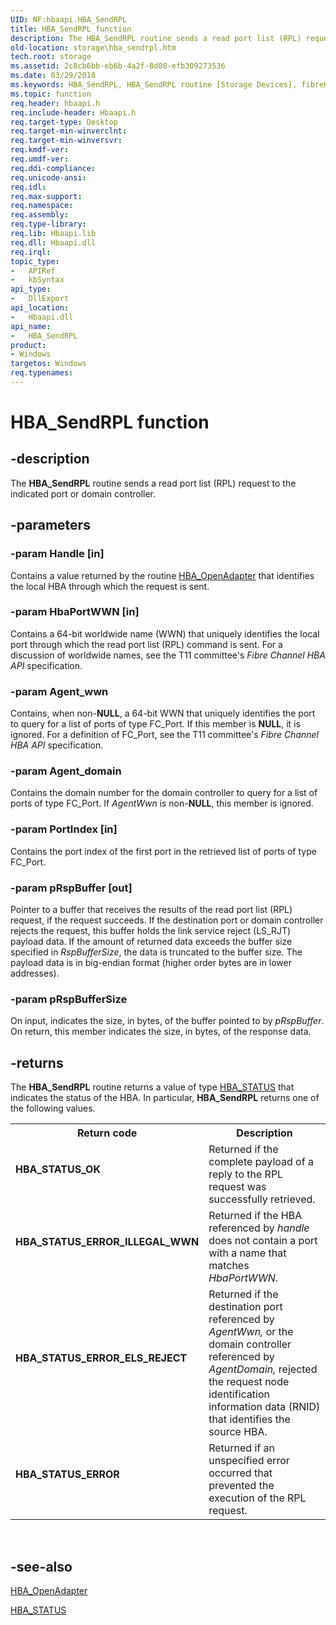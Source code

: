 ```yaml
---
UID: NF:hbaapi.HBA_SendRPL
title: HBA_SendRPL function
description: The HBA_SendRPL routine sends a read port list (RPL) request to the indicated port or domain controller.
old-location: storage\hba_sendrpl.htm
tech.root: storage
ms.assetid: 2c8cb6bb-eb6b-4a2f-8d00-efb309273536
ms.date: 03/29/2018
ms.keywords: HBA_SendRPL, HBA_SendRPL routine [Storage Devices], fibreHBA_rtns_1b67cd99-3e8b-4667-a795-a3391b73e62c.xml, hbaapi/HBA_SendRPL, storage.hba_sendrpl
ms.topic: function
req.header: hbaapi.h
req.include-header: Hbaapi.h
req.target-type: Desktop
req.target-min-winverclnt: 
req.target-min-winversvr: 
req.kmdf-ver: 
req.umdf-ver: 
req.ddi-compliance: 
req.unicode-ansi: 
req.idl: 
req.max-support: 
req.namespace: 
req.assembly: 
req.type-library: 
req.lib: Hbaapi.lib
req.dll: Hbaapi.dll
req.irql: 
topic_type:
-	APIRef
-	kbSyntax
api_type:
-	DllExport
api_location:
-	Hbaapi.dll
api_name:
-	HBA_SendRPL
product:
- Windows
targetos: Windows
req.typenames: 
---
```


# HBA_SendRPL function


## -description


The <b>HBA_SendRPL</b> routine sends a read port list (RPL) request to the indicated port or domain controller. 


## -parameters




### -param Handle [in]

Contains a value returned by the routine <a href="https://msdn.microsoft.com/library/windows/hardware/ff557097">HBA_OpenAdapter</a> that identifies the local HBA through which the request is sent. 


### -param HbaPortWWN [in]

Contains a 64-bit worldwide name (WWN) that uniquely identifies the local port through which the read port list (RPL) command is sent. For a discussion of worldwide names, see the T11 committee's <i>Fibre Channel HBA API</i> specification. 


### -param Agent_wwn

<p>Contains, when non-<b>NULL</b>, a 64-bit WWN that uniquely identifies the port to query for a list of ports of type FC_Port. If this member is <b>NULL</b>, it is ignored. For a definition of FC_Port, see the T11 committee's <i>Fibre Channel HBA API </i>specification. </p>


### -param Agent_domain

<p>Contains the domain number for the domain controller to query for a list of ports of type FC_Port. If <i>AgentWwn </i>is non-<b>NULL</b>, this member is ignored.  </p>


### -param PortIndex [in]

Contains the port index of the first port in the retrieved list of ports of type FC_Port. 


### -param pRspBuffer [out]

Pointer to a buffer that receives the results of the read port list (RPL) request, if the request succeeds. If the destination port or domain controller rejects the request, this buffer holds the link service reject (LS_RJT) payload data. If the amount of returned data exceeds the buffer size specified in <i>RspBufferSize</i>, the data is truncated to the buffer size<i>. </i>The payload data is in big-endian format (higher order bytes are in lower addresses). 


### -param pRspBufferSize

<p>On input, indicates the size, in bytes, of the buffer pointed to by <i>pRspBuffer</i>. On return, this member indicates the size, in bytes, of the response data. </p>




## -returns



The <b>HBA_SendRPL</b> routine returns a value of type <a href="https://msdn.microsoft.com/library/windows/hardware/ff557233">HBA_STATUS</a> that indicates the status of the HBA. In particular, <b>HBA_SendRPL</b> returns one of the following values.

<table>
<tr>
<th>Return code</th>
<th>Description</th>
</tr>
<tr>
<td width="40%">
<dl>
<dt><b>HBA_STATUS_OK</b></dt>
</dl>
</td>
<td width="60%">
Returned if the complete payload of a reply to the RPL request was successfully retrieved. 

</td>
</tr>
<tr>
<td width="40%">
<dl>
<dt><b>HBA_STATUS_ERROR_ILLEGAL_WWN</b></dt>
</dl>
</td>
<td width="60%">
Returned if the HBA referenced by <i>handle</i> does not contain a port with a name that matches <i>HbaPortWWN</i>. 

</td>
</tr>
<tr>
<td width="40%">
<dl>
<dt><b>HBA_STATUS_ERROR_ELS_REJECT</b></dt>
</dl>
</td>
<td width="60%">
Returned if the destination port referenced by <i>AgentWwn, </i>or the domain controller referenced by <i>AgentDomain, </i>rejected the request node identification information data (RNID) that identifies the source HBA. 

</td>
</tr>
<tr>
<td width="40%">
<dl>
<dt><b>HBA_STATUS_ERROR</b></dt>
</dl>
</td>
<td width="60%">
Returned if an unspecified error occurred that prevented the execution of the RPL request. 

</td>
</tr>
</table>
 




## -see-also




<a href="https://msdn.microsoft.com/library/windows/hardware/ff557097">HBA_OpenAdapter</a>



<a href="https://msdn.microsoft.com/library/windows/hardware/ff557233">HBA_STATUS</a>
 

 

